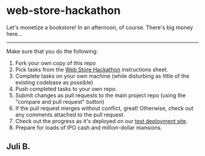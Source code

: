 # web-store-hackathon
Let's monetize a bookstore! In an afternoon, of course. There's big money here...

--------

Make sure that you do the following:
 1. Fork your own copy of this repo
 2. Pick tasks from the [Web Store Hackathon](https://gist.github.com/NAlexPear/c9cf0d17f29f6d989db9#file-webstorehackathon-md) instructions sheet.
 3. Complete tasks on your own machine (while disturbing as little of the existing codebase as possible)
 4. Push completed tasks to your own repo.
 5. Submit changes as pull requests to the main project repo (using the "compare and pull request" button)
 6. If the pull request merges without conflict, great! Otherwise, check out any comments attached to the pull request.
 7. Check out the progress as it's deployed on our [test deployment site](http://development.savvy-coders-web-store-101615.divshot.io).
 8. Prepare for loads of IPO cash and million-dollar mansions.

Juli B.
-------
